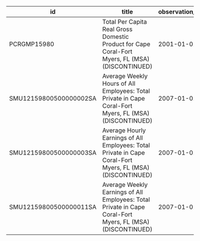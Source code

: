 | id                     | title                                                                                                     | observation_start   | observation_end   |
|------------------------|-----------------------------------------------------------------------------------------------------------|---------------------|-------------------|
| PCRGMP15980            | Total Per Capita Real Gross Domestic Product for Cape Coral-Fort Myers, FL (MSA) (DISCONTINUED)           | 2001-01-01          | 2017-01-01        |
| SMU12159800500000002SA | Average Weekly Hours of All Employees: Total Private in Cape Coral-Fort Myers, FL (MSA) (DISCONTINUED)    | 2007-01-01          | 2022-03-01        |
| SMU12159800500000003SA | Average Hourly Earnings of All Employees: Total Private in Cape Coral-Fort Myers, FL (MSA) (DISCONTINUED) | 2007-01-01          | 2022-03-01        |
| SMU12159800500000011SA | Average Weekly Earnings of All Employees: Total Private in Cape Coral-Fort Myers, FL (MSA) (DISCONTINUED) | 2007-01-01          | 2022-03-01        |